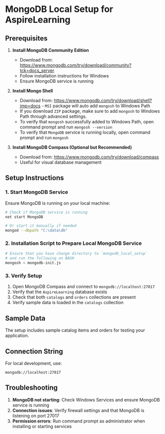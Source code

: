 # MongoDB Local Setup for AspireLearning

## Prerequisites

1. **Install MongoDB Community Edition**
   - Download from: https://www.mongodb.com/try/download/community?tck=docs_server
   - Follow installation instructions for Windows
   - Ensure MongoDB service is running

2. **Install Mongo Shell**
   - Download from: https://www.mongodb.com/try/download/shell?jmp=docs - `MSI` package will auto add `mongosh` to Windows Path
   - If you download `ZIP` package, make sure to add `mongosh` to Windows Path through advanced settings.
   - To verify that `mongosh` successfully added to Windows Path, open command prompt and run `mongosh --version`
   - To verify that `MongoDB` service is running locally, open command prompt and run `mongosh`

3. **Install MongoDB Compass (Optional but Recommended)**
   - Download from: https://www.mongodb.com/try/download/compass
   - Useful for visual database management

## Setup Instructions

### 1. Start MongoDB Service

Ensure MongoDB is running on your local machine:
```bash
# Check if MongoDB service is running
net start MongoDB

# Or start it manually if needed
mongod --dbpath "C:\data\db"
```

### 2. Installation Script to Prepare Local MongoDB Service

```bash
# Ensure that you have change directory to `mongodb_local_setup`
# and run the following on BASH
mongosh < mongodb-init.js
```

### 3. Verify Setup

1. Open MongoDB Compass and connect to `mongodb://localhost:27017`
2. Verify that the `AspireLearning` database exists
3. Check that both `catalogs` and `orders` collections are present
4. Verify sample data is loaded in the `catalogs` collection

## Sample Data

The setup includes sample catalog items and orders for testing your application.

## Connection String

For local development, use:
```
mongodb://localhost:27017
```

## Troubleshooting

1. **MongoDB not starting**: Check Windows Services and ensure MongoDB service is running
2. **Connection issues**: Verify firewall settings and that MongoDB is listening on port 27017
3. **Permission errors**: Run command prompt as administrator when installing or starting services
